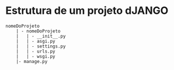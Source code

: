 # Estrutura de um projeto dJANGO

```
nomeDoProjeto
    | - nomeDoProjeto
    |   | - __init__.py 
    |   | - asgi.py  
    |   | - settings.py  
    |   | - urls.py  
    |   | - wsgi.py  
    |- manage.py  
```
